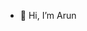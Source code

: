 - 👋 Hi, I’m Arun

<!---
developer-arun-github/developer-arun-github is a ✨ special ✨ repository because its `README.md` (this file) appears on your GitHub profile.
You can click the Preview link to take a look at your changes.
--->
